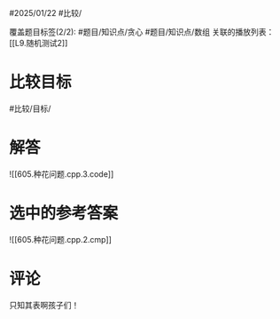 #2025/01/22 #比较/

覆盖题目标签(2/2):  #题目/知识点/贪心 #题目/知识点/数组
关联的播放列表：[[L9.随机测试2]]

# 比较目标

#比较/目标/

# 解答

![[605.种花问题.cpp.3.code]]

# 选中的参考答案

![[605.种花问题.cpp.2.cmp]]

# 评论

只知其表啊孩子们！